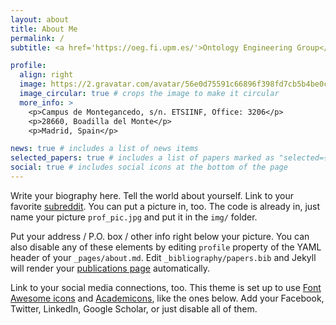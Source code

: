 ```yaml
---
layout: about
title: About Me
permalink: /
subtitle: <a href='https://oeg.fi.upm.es/'>Ontology Engineering Group</a>, <a href='https://www.upm.es/'>Universidad Politécnica de Madrid</a>, Madrid, Spain.

profile:
  align: right
  image: https://2.gravatar.com/avatar/56e0d75591c66896f398fd7cb5b4be0ced03d68b440fad380d3beea0bb08e92a?size=256
  image_circular: true # crops the image to make it circular
  more_info: >
    <p>Campus de Montegancedo, s/n. ETSIINF, Office: 3206</p>
    <p>28660, Boadilla del Monte</p>
    <p>Madrid, Spain</p>

news: true # includes a list of news items
selected_papers: true # includes a list of papers marked as "selected={true}"
social: true # includes social icons at the bottom of the page
---
```


Write your biography here. Tell the world about yourself. Link to your favorite [subreddit](http://reddit.com). You can put a picture in, too. The code is already in, just name your picture `prof_pic.jpg` and put it in the `img/` folder.

Put your address / P.O. box / other info right below your picture. You can also disable any of these elements by editing `profile` property of the YAML header of your `_pages/about.md`. Edit `_bibliography/papers.bib` and Jekyll will render your [publications page](/al-folio/publications/) automatically.

Link to your social media connections, too. This theme is set up to use [Font Awesome icons](https://fontawesome.com/) and [Academicons](https://jpswalsh.github.io/academicons/), like the ones below. Add your Facebook, Twitter, LinkedIn, Google Scholar, or just disable all of them.
